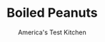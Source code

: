 ---
layout: ../../layouts/MarkdownPostLayout.astro
title: Boiled Peanuts
author: America's Test Kitchen
pubDate: 2023-03-15
description: "Boiled peanuts are a beloved roadside snack in the southern United States."
image_url: https://res.cloudinary.com/hksqkdlah/image/upload/ar_1:1,c_fill,dpr_2.0,f_auto,fl_lossy.progressive.strip_profile,g_faces:auto,q_auto:low,w_344/40259_sfs-boiled-peanuts-9
tags: []
calories: 5143
protein: 14
carbohydrates: 9
fats: 
fiber: 4
ingredients: ["2 pounds raw, shell-on, peanuts","2 gallons, water","1 cup, salt"]
serves: 16
time: "6½ hours, plus 2 hours cooling"
instructions: ["Combine peanuts, water, and salt in 12-quart stockpot. Bring to boil over high heat. Reduce heat to low, cover, and simmer until peanuts are tender, about 6 hours, stirring occasionally. Remove from heat and let peanuts cool completely in water, about 2 hours. Strain and serve."]
nutrition: ["399 mg Potassium","213 mg Phosphorus","67 mg Calcium","2 mg Iron","100 mg Magnesium","1232 mg Sodium","1 mg Zinc","27 g Fat","6 mg Niacin (B3)","13 g Monounsaturated","8 g Polyunsaturated","3 g Saturated","4 g Fiber","136 µg Folate (food)","2 g Sugars","476 g Water","9 g Carbs","136 µg Folate equivalent (total)","14 g Protein","4 mg Vitamin E","321 kcal Energy","5143 calories"]
notes: "If youre using fresh green peanuts, which are available in late summer and early fall, reduce the cooking time to about 2 hours."
---